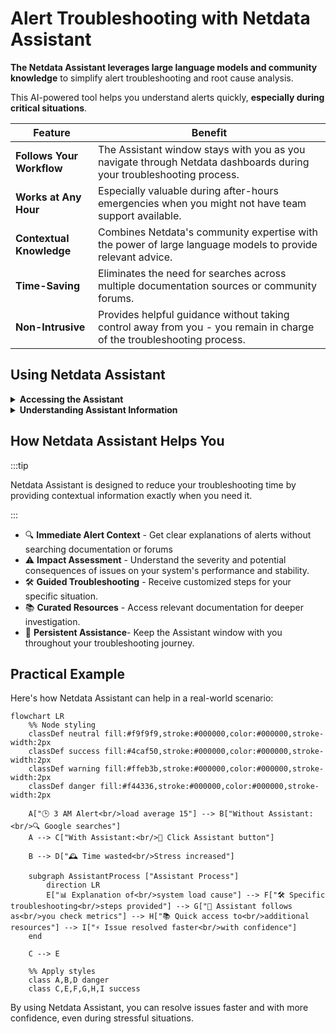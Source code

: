 # Alert Troubleshooting with Netdata Assistant

**The Netdata Assistant leverages large language models and community knowledge** to simplify alert troubleshooting and root cause analysis.

This AI-powered tool helps you understand alerts quickly, **especially during critical situations**.

| Feature                   | Benefit                                                                                                               |
|---------------------------|-----------------------------------------------------------------------------------------------------------------------|
| **Follows Your Workflow** | The Assistant window stays with you as you navigate through Netdata dashboards during your troubleshooting process.   |
| **Works at Any Hour**     | Especially valuable during after-hours emergencies when you might not have team support available.                    |
| **Contextual Knowledge**  | Combines Netdata's community expertise with the power of large language models to provide relevant advice.            |
| **Time-Saving**           | Eliminates the need for searches across multiple documentation sources or community forums.                           |
| **Non-Intrusive**         | Provides helpful guidance without taking control away from you - you remain in charge of the troubleshooting process. |

## Using Netdata Assistant

<details>
<summary><strong>Accessing the Assistant</strong></summary><br/>

1. Navigate to the **Alerts** tab.
2. If there are active alerts, the **Actions** column will have an **Assistant** button.

   ![actions column](https://github-production-user-asset-6210df.s3.amazonaws.com/24860547/253559075-815ca123-e2b6-4d44-a780-eeee64cca420.png)

3. Click the **Assistant** button to open a floating window with tailored troubleshooting insights.

4. If there are no active alerts, you can still access the Assistant from the **Alert Configuration** view.

</details>

<details>
<summary><strong>Understanding Assistant Information</strong></summary><br/>

When you open the Assistant, you'll see:

1. **Alert Context**: Explanation of what the alert means and why it's occurring

   ![Netdata Assistant popup](https://github-production-user-asset-6210df.s3.amazonaws.com/24860547/253559645-62850c7b-cd1d-45f2-b2dd-474ecbf2b713.png)

2. **Troubleshooting Steps**: Recommended actions to address the issue

3. **Importance Level**: Context on how critical this alert is for your system

4. **Resource Links**: Curated documentation and external resources for further investigation

   ![useful resources](https://github-production-user-asset-6210df.s3.amazonaws.com/24860547/253560071-e768fa6d-6c9a-4504-bb1f-17d5f4707627.png)

</details>

## How Netdata Assistant Helps You

:::tip

Netdata Assistant is designed to reduce your troubleshooting time by providing contextual information exactly when you need it.

:::

- 🔍 **Immediate Alert Context** - Get clear explanations of alerts without searching documentation or forums
- ⚠️ **Impact Assessment** - Understand the severity and potential consequences of issues on your system's performance and stability.
- 🛠️ **Guided Troubleshooting** - Receive customized steps for your specific situation.
- 📚 **Curated Resources** - Access relevant documentation for deeper investigation.
- 🔄 **Persistent Assistance**- Keep the Assistant window with you throughout your troubleshooting journey.

## Practical Example

Here's how Netdata Assistant can help in a real-world scenario:

```mermaid
flowchart LR
    %% Node styling
    classDef neutral fill:#f9f9f9,stroke:#000000,color:#000000,stroke-width:2px
    classDef success fill:#4caf50,stroke:#000000,color:#000000,stroke-width:2px
    classDef warning fill:#ffeb3b,stroke:#000000,color:#000000,stroke-width:2px
    classDef danger fill:#f44336,stroke:#000000,color:#000000,stroke-width:2px
    
    A["🕒 3 AM Alert<br/>load average 15"] --> B["Without Assistant:<br/>🔍 Google searches"]
    A --> C["With Assistant:<br/>🤖 Click Assistant button"]
    
    B --> D["🕰️ Time wasted<br/>Stress increased"]
    
    subgraph AssistantProcess ["Assistant Process"]
        direction LR
        E["📊 Explanation of<br/>system load cause"] --> F["🛠️ Specific troubleshooting<br/>steps provided"] --> G["🔄 Assistant follows as<br/>you check metrics"] --> H["📚 Quick access to<br/>additional resources"] --> I["⚡ Issue resolved faster<br/>with confidence"]
    end
    
    C --> E
    
    %% Apply styles
    class A,B,D danger
    class C,E,F,G,H,I success
```

By using Netdata Assistant, you can resolve issues faster and with more confidence, even during stressful situations.
